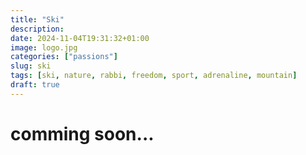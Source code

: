 ```yaml
---
title: "Ski"
description: 
date: 2024-11-04T19:31:32+01:00
image: logo.jpg
categories: ["passions"]
slug: ski
tags: [ski, nature, rabbi, freedom, sport, adrenaline, mountain]
draft: true
---
```


# comming soon...